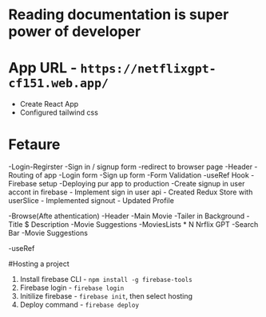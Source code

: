 # Reading documentation is super power of developer 

# App URL - `https://netflixgpt-cf151.web.app/`

- Create React App
- Configured tailwind css 

# Fetaure
-Login-Regirster 
    -Sign in / signup form
    -redirect to browser page 
    -Header
    -Routing of app 
    -Login form
    -Sign up form
    -Form Validation
    -useRef Hook
    -Firebase setup
    -Deploying pur app to production 
    -Create signup in user accont in firebase 
    - Implement sign in user api 
    - Created Redux Store with userSlice 
    - Implemented signout 
    - Updated Profile 
    


-Browse(Afte athentication)
    -Header 
    -Main Movie 
        -Tailer in Background 
        -Title $ Description 
        -Movie Suggestions 
            -MoviesLists * N
Nrflix GPT 
    -Search Bar 
    -Movie Suggestions 


-useRef


#Hosting a project 
1. Install firebase CLI - `npm install -g firebase-tools`
2. Firebase login - `firebase login` 
3. Initilize firebase - `firebase init`, then select hosting 
4. Deploy command - `firebase deploy`